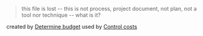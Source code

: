 > this file is lost -- this is not process, project document, not plan, not a tool nor technique -- what is it?

created by [Determine budget](Determine%20budget.md)
used by [Control costs](Control%20costs.md)

